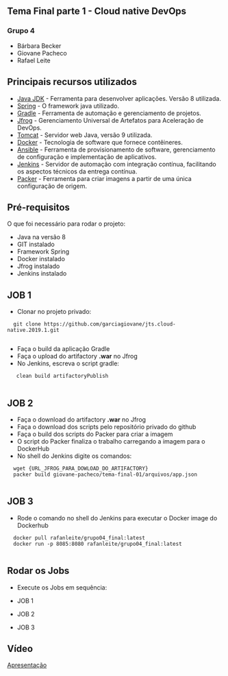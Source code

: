 ## Tema Final parte 1 - Cloud native DevOps

### Grupo 4
- Bárbara Becker
- Giovane Pacheco
- Rafael Leite

## Principais recursos utilizados

* [Java JDK](https://www.oracle.com/technetwork/java/javase/downloads/jdk8-downloads-2133151.html) - Ferramenta para desenvolver aplicações. Versão 8 utilizada.
* [Spring](https://spring.io/) - O framework java utilizado.
* [Gradle](https://gradle.org/) - Ferramenta de automação e gerenciamento de projetos.
* [Jfrog](https://jfrog.com/) - Gerenciamento Universal de Artefatos para Aceleração de DevOps.
* [Tomcat](https://tomcat.apache.org/download-90.cgi) - Servidor web Java, versão 9 utilizada.
* [Docker](https://www.docker.com/) - Tecnologia de software que fornece contêineres.
* [Ansible](https://www.ansible.com/) - Ferramenta de provisionamento de software, gerenciamento de configuração e implementação de aplicativos.
* [Jenkins](https://jenkins.io/) - Servidor de automação com integração contínua, facilitando os aspectos técnicos da entrega contínua.
* [Packer](https://www.packer.io/) - Ferramenta para criar imagens a partir de uma única configuração de origem.

## Pré-requisitos

O que foi necessário para rodar o projeto: 

- Java na versão 8
- GIT instalado
- Framework Spring
- Docker instalado
- Jfrog instalado
- Jenkins instalado

## JOB 1

- Clonar no projeto privado: 

```
  git clone https://github.com/garciagiovane/jts.cloud-native.2019.1.git
  
```
- Faça o build da aplicação Gradle
- Faça o upload do artifactory **.war** no Jfrog
- No Jenkins, escreva o script gradle:

 ``` 
    clean build artifactoryPublish
    
```

## JOB 2

- Faça o download do artifactory **.war** no Jfrog
- Faça o download dos scripts pelo repositório privado do github
- Faça o build dos scripts do Packer para criar a imagem 
- O script do Packer finaliza o trabalho carregando a imagem para o DockerHub
- No shell do Jenkins digite os comandos:

 ``` 
   wget {URL_JFROG_PARA_DOWLOAD_DO_ARTIFACTORY}
   packer build giovane-pacheco/tema-final-01/arquivos/app.json
    
```

## JOB 3

- Rode o comando no shell do Jenkins para executar o Docker image do Dockerhub

 ``` 
   docker pull rafanleite/grupo04_final:latest
   docker run -p 8085:8080 rafanleite/grupo04_final:latest
       
```

## Rodar os Jobs

- Execute os Jobs em sequência: 

- JOB 1
- JOB 2 
- JOB 3


## Vídeo

[Apresentação](https://youtu.be/aT8SkAU3pdw)
